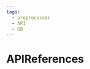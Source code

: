 ```yaml
---
tags:
  - preprocessor
  - API
  - DB
---
```


# APIReferences

<include repo_url="https://github.com/foliant-docs/foliantcontrib.apireferences.git" path="README.md" sethead="2" nohead="true"></include>
